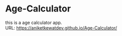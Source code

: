 # Age-Calculator
this is a age calculator app. <br>
URL: https://aniketkewatdev.github.io/Age-Calculator/
